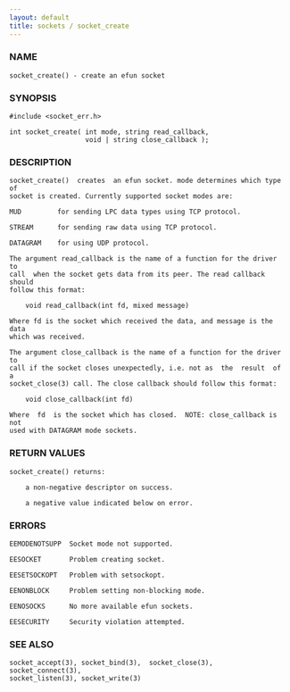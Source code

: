 ```yaml
---
layout: default
title: sockets / socket_create
---
```


### NAME

    socket_create() - create an efun socket


### SYNOPSIS

    #include <socket_err.h>

    int socket_create( int mode, string read_callback,
                       void | string close_callback );


### DESCRIPTION

    socket_create()  creates  an efun socket. mode determines which type of
    socket is created. Currently supported socket modes are:

    MUD         for sending LPC data types using TCP protocol.

    STREAM      for sending raw data using TCP protocol.

    DATAGRAM    for using UDP protocol.

    The argument read_callback is the name of a function for the driver  to
    call  when the socket gets data from its peer. The read callback should
    follow this format:

        void read_callback(int fd, mixed message)

    Where fd is the socket which received the data, and message is the data
    which was received.

    The argument close_callback is the name of a function for the driver to
    call if the socket closes unexpectedly, i.e. not as  the  result  of  a
    socket_close(3) call. The close callback should follow this format:

        void close_callback(int fd)

    Where  fd  is the socket which has closed.  NOTE: close_callback is not
    used with DATAGRAM mode sockets.


### RETURN VALUES

    socket_create() returns:

        a non-negative descriptor on success.

        a negative value indicated below on error.


### ERRORS

    EEMODENOTSUPP  Socket mode not supported.

    EESOCKET       Problem creating socket.

    EESETSOCKOPT   Problem with setsockopt.

    EENONBLOCK     Problem setting non-blocking mode.

    EENOSOCKS      No more available efun sockets.

    EESECURITY     Security violation attempted.

### SEE ALSO

    socket_accept(3), socket_bind(3),  socket_close(3),  socket_connect(3),
    socket_listen(3), socket_write(3)
